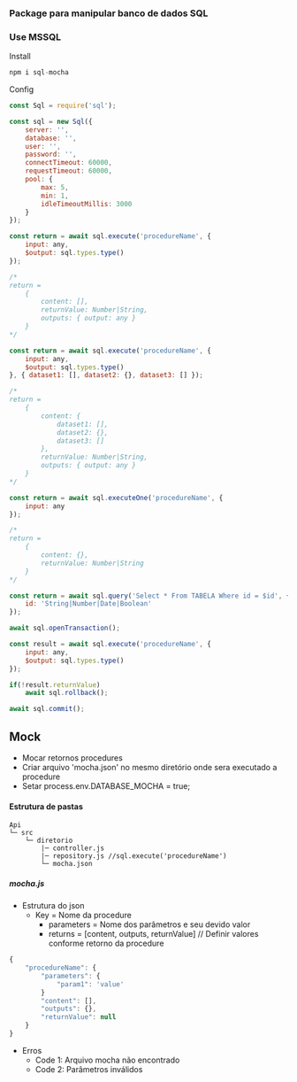 ### Package para manipular banco de dados SQL
### Use MSSQL

Install
```js
npm i sql-mocha
```

Config
```js
const Sql = require('sql');

const sql = new Sql({
    server: '',
    database: '',
    user: '',
    password: '',
    connectTimeout: 60000,
    requestTimeout: 60000,
    pool: {
        max: 5,
        min: 1,
        idleTimeoutMillis: 3000
    }
});
```

```js
const return = await sql.execute('procedureName', {
    input: any,
    $output: sql.types.type()
});

/*
return =
    {
        content: [],
        returnValue: Number|String,
        outputs: { output: any }
    }
*/
```

```js
const return = await sql.execute('procedureName', {
    input: any,
    $output: sql.types.type()
}, { dataset1: [], dataset2: {}, dataset3: [] });

/*
return =
    {
        content: {
            dataset1: [], 
            dataset2: {}, 
            dataset3: []
        },
        returnValue: Number|String,
        outputs: { output: any }
    }
*/
```

```js
const return = await sql.executeOne('procedureName', {
    input: any
});

/*
return =
    {
        content: {},
        returnValue: Number|String
    }
*/
```

```js
const return = await sql.query('Select * From TABELA Where id = $id', {
    id: 'String|Number|Date|Boolean'
});
```

```js
await sql.openTransaction();

const result = await sql.execute('procedureName', {
    input: any,
    $output: sql.types.type()
});

if(!result.returnValue)
    await sql.rollback();

await sql.commit();
```

## Mock

* Mocar retornos procedures
* Criar arquivo 'mocha.json' no mesmo diretório onde sera executado a procedure
* Setar process.env.DATABASE_MOCHA = true;

#### Estrutura de pastas
```
Api
└─ src
    └─ diretorio
        |─ controller.js
        |─ repository.js //sql.execute('procedureName')
        └─ mocha.json
```

##### mocha.js

* Estrutura do json
    - Key = Nome da procedure
        - parameters = Nome dos parâmetros e seu devido valor
        - returns = [content, outputs, returnValue] // Definir valores conforme retorno da procedure

```js
{
	"procedureName": {
        "parameters": {
            "param1": 'value'
        }
		"content": [],
		"outputs": {},
		"returnValue": null
	}
}
```

* Erros
    - Code 1: Arquivo mocha não encontrado
    - Code 2: Parâmetros inválidos
